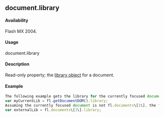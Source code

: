 ## document.library

#### Availability

Flash MX 2004.

#### Usage

document.library

#### Description

Read-only property; the [library object](#!AdobeDocs/developers-animatesdk-docs/test/library_object/library_summary.md) for a document.

#### Example

```javascript
The following example gets the library for the currently focused document:
var myCurrentLib = fl.getDocumentDOM().library;
Assuming the currently focused document is not fl.documents\[1\], the following example gets the library for a nonfocused library or for a library you opened using File \Open as external library:
var externalLib = fl.documents\[1\].library;

```